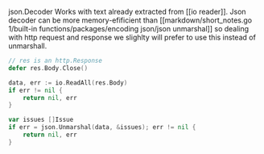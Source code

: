 json.Decoder Works with text already extracted from [[io reader]]. Json decoder can be more memory-efificient than [[markdown/short_notes.go 1/built-in functions/packages/encoding json/json unmarshal]] so dealing with http request and response we slighlty will prefer to use this instead of unmarshall.

```go
// res is an http.Response
defer res.Body.Close()

data, err := io.ReadAll(res.Body)
if err != nil {
	return nil, err
}

var issues []Issue
if err = json.Unmarshal(data, &issues); err != nil {
    return nil, err
}
```